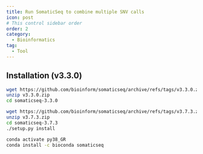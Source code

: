 ```yaml
---
title: Run SomaticSeq to combine multiple SNV calls
icon: post
# This control sidebar order
order: 2
category:
  - Bioinformatics
tag:
  - Tool
---
```


## Installation (v3.3.0)
```sh
wget https://github.com/bioinform/somaticseq/archive/refs/tags/v3.3.0.zip
unzip v3.3.0.zip
cd somaticseq-3.3.0
```

```sh
wget https://github.com/bioinform/somaticseq/archive/refs/tags/v3.7.3.zip
unzip v3.7.3.zip
cd somaticseq-3.7.3
./setup.py install

conda activate py38_GR
conda install -c bioconda somaticseq
```

[^github]:https://github.com/bioinform/somaticseq